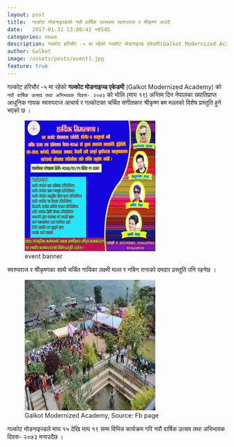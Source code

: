 ```yaml
---
layout: post
title:  गल्कोट मोडनाइज्डको नवौ वार्षिक उत्सवमा स्वरुपराज र श्रीकृष्ण आउदै
date:   2017-01-31 13:00:42 +0545
categories: news
description: गल्कोट हरिचौर -५ मा रहेको गल्कोट मोडनाइज्ड एकेडमी(Galkot Modernized Academy) को नवौ वार्षिक उत्सव तथा अभिभावक दिवस- २०७३ को भोलि अन्तिम दिन नेपालका ख्यातिप्राप्त आधुनिक गायक स्वरुपराज आचार्य र गल्कोटका चर्चित संगीतकार श्रीकृष्ण बम मल्लको विशेष प्रस्तुति हुने भएको छ । ...| Galkot News, Khabar, Information
author: Galkot
image: /assets/posts/event1.jpg
feature: true
---
```

गल्कोट हरिचौर -५ मा रहेको **गल्कोट मोडनाइज्ड एकेडमी** (Galkot Modernized Academy) को `नवौ वार्षिक उत्सव तथा अभिभावक दिवस- २०७३` को भोलि (माघ १९) अन्तिम दिन नेपालका ख्यातिप्राप्त आधुनिक गायक स्वरुपराज आचार्य र गल्कोटका चर्चित संगीतकार श्रीकृष्ण बम मल्लको विशेष प्रस्तुति हुने भएको छ ।

<figure> <img src="/assets/posts/event1.jpg" alt="Galkot Modernized Academy"><figcaption>event banner</figcaption></figure>

स्वरुपराज र श्रीकृष्णका साथै चर्चित गायिका लक्ष्मी मल्ल र नबिन रानाको दमदार प्रस्तुति पनि रहनेछ ।

<figure> <img src="/assets/posts/modernized.jpg" alt="Galkot Modernized Academy"><figcaption>Galkot Modernized Academy, Source: Fb page</figcaption></figure>

गल्कोट मोडनाइज्डले माघ १५ देखि माघ १९ सम्म विभिन्न कार्यक्रम गरि नवौ वार्षिक उत्सव तथा अभिभावक दिवस- २०७३ मनाउदैछ ।